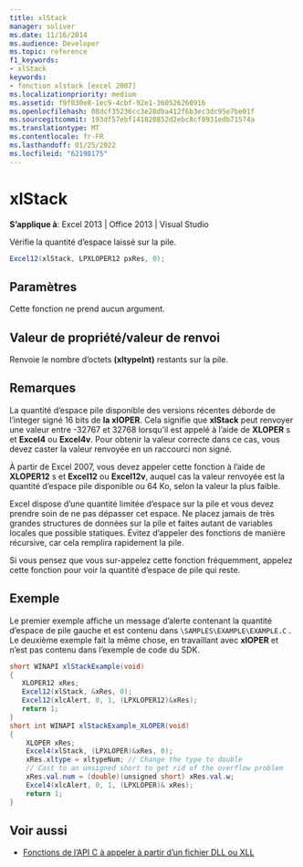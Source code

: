 ```yaml
---
title: xlStack
manager: soliver
ms.date: 11/16/2014
ms.audience: Developer
ms.topic: reference
f1_keywords:
- xlStack
keywords:
- fonction xlstack [excel 2007]
ms.localizationpriority: medium
ms.assetid: f9f030e8-1ec9-4cbf-92e1-360526260916
ms.openlocfilehash: 08dcf35236cc3e28dba412f6b3ec3dc95e7be01f
ms.sourcegitcommit: 193df57ebf141020852d2ebc8cf0931edb71574a
ms.translationtype: MT
ms.contentlocale: fr-FR
ms.lasthandoff: 01/25/2022
ms.locfileid: "62198175"
---
```

# <a name="xlstack"></a>xlStack

**S’applique à**: Excel 2013 | Office 2013 | Visual Studio 
  
Vérifie la quantité d’espace laissé sur la pile.
  
```cs
Excel12(xlStack, LPXLOPER12 pxRes, 0);
```

## <a name="parameters"></a>Paramètres

Cette fonction ne prend aucun argument.
  
## <a name="property-valuereturn-value"></a>Valeur de propriété/valeur de renvoi

Renvoie le nombre d’octets **(xltypeInt)** restants sur la pile.
  
## <a name="remarks"></a>Remarques

La quantité d’espace pile disponible des versions récentes déborde de l’integer signé 16 bits de **la xlOPER**. Cela signifie que **xlStack** peut renvoyer une valeur entre -32767 et 32768 lorsqu’il est appelé à l’aide de **XLOPER** s et **Excel4** ou **Excel4v**. Pour obtenir la valeur correcte dans ce cas, vous devez caster la valeur renvoyée en un raccourci non signé.
  
À partir de Excel 2007, vous devez appeler cette fonction à l’aide de **XLOPER12** s et **Excel12** ou **Excel12v**, auquel cas la valeur renvoyée est la quantité d’espace pile disponible ou 64 Ko, selon la valeur la plus faible.
  
Excel dispose d’une quantité limitée d’espace sur la pile et vous devez prendre soin de ne pas dépasser cet espace. Ne placez jamais de très grandes structures de données sur la pile et faites autant de variables locales que possible statiques. Évitez d’appeler des fonctions de manière récursive, car cela remplira rapidement la pile.
  
Si vous pensez que vous sur-appelez cette fonction fréquemment, appelez cette fonction pour voir la quantité d’espace de pile qui reste.
  
## <a name="example"></a>Exemple

Le premier exemple affiche un message d’alerte contenant la quantité d’espace de pile gauche et est contenu dans  `\SAMPLES\EXAMPLE\EXAMPLE.C` . Le deuxième exemple fait la même chose, en travaillant avec **xlOPER** et n’est pas contenu dans l’exemple de code du SDK.
  
```cs
short WINAPI xlStackExample(void)
{
   XLOPER12 xRes;
   Excel12(xlStack, &xRes, 0);
   Excel12(xlcAlert, 0, 1, (LPXLOPER12)&xRes);
   return 1;
} 
short int WINAPI xlStackExample_XLOPER(void)
{
    XLOPER xRes;
    Excel4(xlStack, (LPXLOPER)&xRes, 0);
    xRes.xltype = xltypeNum; // Change the type to double
    // Cast to an unsigned short to get rid of the overflow problem
    xRes.val.num = (double)(unsigned short) xRes.val.w;
    Excel4(xlcAlert, 0, 1, (LPXLOPER)& xRes);
    return 1;
}
```

## <a name="see-also"></a>Voir aussi

- [Fonctions de l’API C à appeler à partir d’un fichier DLL ou XLL](c-api-functions-that-can-be-called-only-from-a-dll-or-xll.md)

